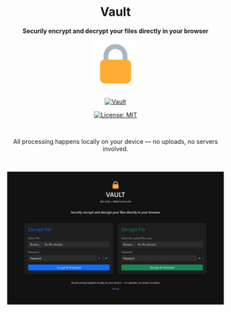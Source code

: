 <div align="center">

# Vault

**Securily encrypt and decrypt your files directly in your browser**

<img width="100" src="images/icon.png">

<br>
<br>

[![Vault](https://img.shields.io/badge/Website-736e9b?style=for-the-badge)](https://vault.alzina.dev)

[![License: MIT](https://img.shields.io/badge/License-MIT-blue.svg?style=for-the-badge)](LICENSE)

<br>

All processing happens locally on your device — no uploads, no servers involved.

<br>

![Vault](images/screenshot.png)

</div>